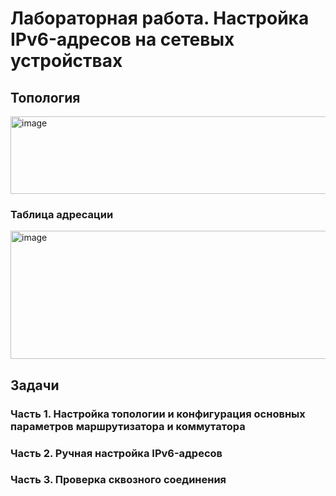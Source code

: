 # Лабораторная работа. Настройка IPv6-адресов на сетевых устройствах
## Топология  
<img width="636" height="124" alt="image" src="https://github.com/user-attachments/assets/4b7ef517-30c9-4f73-973e-71211dd49bdb" />  

### Таблица адресации  
<img width="742" height="205" alt="image" src="https://github.com/user-attachments/assets/bc5a5c07-b86c-4ce0-b503-d6433fc8dc13" />  

## Задачи
### Часть 1. Настройка топологии и конфигурация основных параметров маршрутизатора и коммутатора
### Часть 2. Ручная настройка IPv6-адресов
### Часть 3. Проверка сквозного соединения


